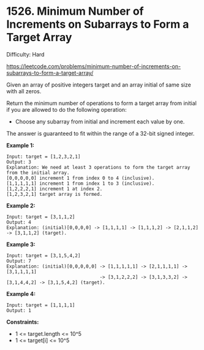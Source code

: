 # 1526. Minimum Number of Increments on Subarrays to Form a Target Array

Difficulty: Hard

https://leetcode.com/problems/minimum-number-of-increments-on-subarrays-to-form-a-target-array/

Given an array of positive integers target and an array initial of same size with all zeros.

Return the minimum number of operations to form a target array from initial if you are allowed to do the following operation:

* Choose any subarray from initial and increment each value by one.

The answer is guaranteed to fit within the range of a 32-bit signed integer.

**Example 1:**
```
Input: target = [1,2,3,2,1]
Output: 3
Explanation: We need at least 3 operations to form the target array from the initial array.
[0,0,0,0,0] increment 1 from index 0 to 4 (inclusive).
[1,1,1,1,1] increment 1 from index 1 to 3 (inclusive).
[1,2,2,2,1] increment 1 at index 2.
[1,2,3,2,1] target array is formed.
```

**Example 2:**
```
Input: target = [3,1,1,2]
Output: 4
Explanation: (initial)[0,0,0,0] -> [1,1,1,1] -> [1,1,1,2] -> [2,1,1,2] -> [3,1,1,2] (target).
```

**Example 3:**
```
Input: target = [3,1,5,4,2]
Output: 7
Explanation: (initial)[0,0,0,0,0] -> [1,1,1,1,1] -> [2,1,1,1,1] -> [3,1,1,1,1] 
                                  -> [3,1,2,2,2] -> [3,1,3,3,2] -> [3,1,4,4,2] -> [3,1,5,4,2] (target).
```

**Example 4:**
```
Input: target = [1,1,1,1]
Output: 1
```

**Constraints:**

* 1 <= target.length <= 10^5
* 1 <= target[i] <= 10^5

